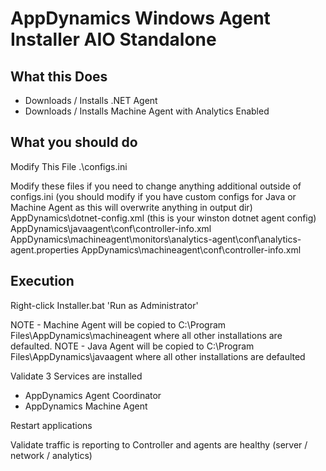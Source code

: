 # AppDynamics Windows Agent Installer AIO Standalone

## What this Does


- Downloads / Installs .NET Agent
- Downloads / Installs Machine Agent with Analytics Enabled


## What you should do

Modify This File
 .\configs.ini

Modify these files if you need to change anything additional outside of configs.ini (you should modify if you have custom configs for Java or Machine Agent as this will overwrite anything in output dir)
 AppDynamics\dotnet-config.xml (this is your winston dotnet agent config)
 AppDynamics\javaagent\conf\controller-info.xml
 AppDynamics\machineagent\monitors\analytics-agent\conf\analytics-agent.properties
 AppDynamics\machineagent\conf\controller-info.xml

## Execution

Right-click Installer.bat 'Run as Administrator'

NOTE - Machine Agent will be copied to C:\Program Files\AppDynamics\machineagent where all other installations are defaulted.
NOTE - Java Agent will be copied to C:\Program Files\AppDynamics\javaagent where all other installations are defaulted

Validate 3 Services are installed

- AppDynamics Agent Coordinator
- AppDynamics Machine Agent

Restart applications

Validate traffic is reporting to Controller and agents are healthy (server / network / analytics)
